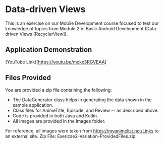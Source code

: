 # Data-driven Views
This is an exercise on our Mobile Development course focused to test our knowledge of topics from Module 2.b: Basic Android Development (Data-driven Views [RecyclerView]).

## Application Demonstration
(YouTube Link)[https://youtu.be/mckx3RGVEAA]

## Files Provided
You are provided a zip file containing the following:
- The DataGenerator class helps in generating the data shown in the sample application.
- Class files for AnimeTitle, Episode, and Review -- as described above.
- Code is provided in both Java and Kotlin.
- All images are provided in the Images folder.

For reference, all images were taken from https://myanimelist.net/Links to an external site.
Zip File: Exericse2-Variation-ProvidedFiles.zip
